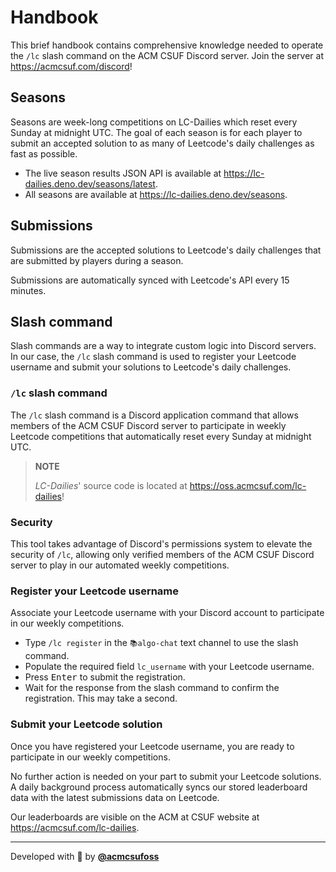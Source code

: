 # Handbook

This brief handbook contains comprehensive knowledge needed to operate the `/lc`
slash command on the ACM CSUF Discord server. Join the server at <https://acmcsuf.com/discord>!

## Seasons

Seasons are week-long competitions on LC-Dailies which reset every Sunday at midnight UTC. The
goal of each season is for each player to submit an accepted solution to as many
of Leetcode's daily challenges as fast as possible.

- The live season results JSON API is available at
  <https://lc-dailies.deno.dev/seasons/latest>.
- All seasons are available at <https://lc-dailies.deno.dev/seasons>.

## Submissions

Submissions are the accepted solutions to Leetcode's daily challenges that are
submitted by players during a season.

Submissions are automatically synced with Leetcode's API every 15 minutes.

## Slash command

Slash commands are a way to integrate custom logic into Discord servers. In our case, the `/lc` slash command is used to register your Leetcode username and submit your solutions to Leetcode's daily challenges.

<!-- TODO: Resolve https://github.com/acmcsufoss/lc-dailies/pull/52#discussion_r1443636725 -->

### `/lc` slash command

The `/lc` slash command is a Discord application command that allows members of
the ACM CSUF Discord server to participate in weekly Leetcode competitions that
automatically reset every Sunday at midnight UTC.

> **NOTE**
>
> _LC-Dailies_' source code is located at <https://oss.acmcsuf.com/lc-dailies>!

### Security

This tool takes advantage of Discord's permissions system to elevate the
security of `/lc`, allowing only verified members of the ACM CSUF Discord server
to play in our automated weekly competitions.

### Register your Leetcode username

Associate your Leetcode username with your Discord account to participate in our
weekly competitions.

- Type `/lc register` in the `📚algo-chat` text channel to use the slash
  command.
- Populate the required field `lc_username` with your Leetcode username.
- Press <kbd>Enter</kbd> to submit the registration.
- Wait for the response from the slash command to confirm the registration. This
  may take a second.

### Submit your Leetcode solution

Once you have registered your Leetcode username, you are ready to participate in
our weekly competitions.

No further action is needed on your part to submit your Leetcode solutions. A
daily background process automatically syncs our stored leaderboard data with
the latest submissions data on Leetcode.

Our leaderboards are visible on the ACM at CSUF website at
<https://acmcsuf.com/lc-dailies>.

---

Developed with 💖 by [**@acmcsufoss**](https://oss.acmcsuf.com/)
